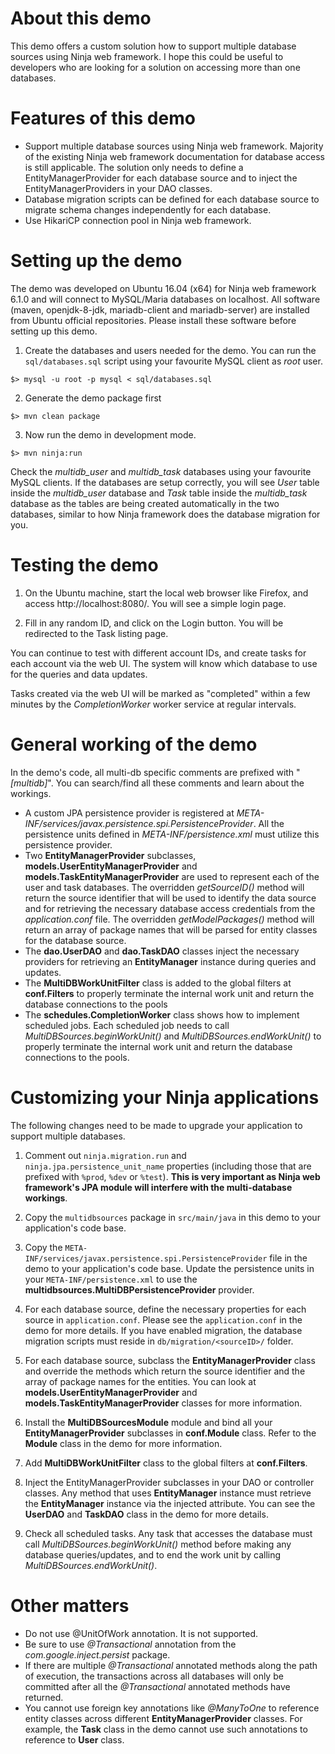 # About this demo

This demo offers a custom solution how to support multiple database sources using Ninja web framework. I hope this could be useful to developers who are looking for a solution on accessing more than one databases.

# Features of this demo

- Support multiple database sources using Ninja web framework. Majority of the existing Ninja web framework documentation for database access is still applicable. The solution only needs to define a EntityManagerProvider for each database source and to inject the EntityManagerProviders in your DAO classes.
- Database migration scripts can be defined for each database source to migrate schema changes independently for each database.
- Use HikariCP connection pool in Ninja web framework.

# Setting up the demo

The demo was developed on Ubuntu 16.04 (x64) for Ninja web framework 6.1.0 and will connect to MySQL/Maria databases on localhost. All software (maven, openjdk-8-jdk, mariadb-client and mariadb-server) are installed from Ubuntu official repositories. Please install these software before setting up this demo.

1.  Create the databases and users needed for the demo. You can run the ```sql/databases.sql``` script using your favourite MySQL client as *root* user.
```
$> mysql -u root -p mysql < sql/databases.sql
```

2. Generate the demo package first
```
$> mvn clean package
```

3. Now run the demo in development mode.
```
$> mvn ninja:run
```

Check the *multidb_user* and *multidb_task* databases using your favourite MySQL clients. If the databases are setup correctly, you will see *User* table inside the *multidb_user* database and *Task* table inside the *multidb_task* database as the tables are being created automatically in the two databases, similar to how Ninja framework does the database migration for you.

# Testing the demo

1. On the Ubuntu machine, start the local web browser like Firefox, and access http://localhost:8080/. You will see a simple login page.

2. Fill in any random ID, and click on the Login button. You will be redirected to the Task listing page.

You can continue to test with different account IDs, and create tasks for each account via the web UI. The system will know which database to use for the queries and data updates.

Tasks created via the web UI will be marked as "completed" within a few minutes by the *CompletionWorker* worker service at regular intervals.

# General working of the demo

In the demo's code, all multi-db specific comments are prefixed with "*[multidb]*". You can search/find all these comments and learn about the workings.

- A custom JPA persistence provider is registered at *META-INF/services/javax.persistence.spi.PersistenceProvider*. All the persistence units defined in *META-INF/persistence.xml* must utilize this persistence provider.
- Two **EntityManagerProvider** subclasses, **models.UserEntityManagerProvider** and **models.TaskEntityManagerProvider** are used to represent each of the user and task databases. The overridden *getSourceID()* method will return the source identifier that will be used to identify the data source and for retrieving the necessary database access credentials from the *application.conf* file. The overridden *getModelPackages()* method will return an array of package names that will be parsed for entity classes for the database source.
- The **dao.UserDAO** and **dao.TaskDAO** classes inject the necessary providers for retrieving an **EntityManager** instance during queries and updates.
- The **MultiDBWorkUnitFilter** class is added to the global filters at **conf.Filters** to properly terminate the internal work unit and return the database connections to the pools
- The **schedules.CompletionWorker** class shows how to implement scheduled jobs. Each scheduled job needs to call *MultiDBSources.beginWorkUnit()* and *MultiDBSources.endWorkUnit()* to properly terminate the internal work unit and return the database connections to the pools.

# Customizing your Ninja applications

The following changes need to be made to upgrade your application to support multiple databases.

1. Comment out ```ninja.migration.run``` and ```ninja.jpa.persistence_unit_name``` properties (including those that are prefixed with ```%prod```, ```%dev``` or ```%test```). **This is very important as Ninja web framework's JPA module will interfere with the multi-database workings**.

2. Copy the ```multidbsources``` package in ```src/main/java``` in this demo to your application's code base.

3. Copy the ```META-INF/services/javax.persistence.spi.PersistenceProvider``` file in the demo to your application's code base. Update the persistence units in your ```META-INF/persistence.xml``` to use the **multidbsources.MultiDBPersistenceProvider** provider.

4. For each database source, define the necessary properties for each source in ```application.conf```. Please see the ```application.conf``` in the demo for more details. If you have enabled migration, the database migration scripts must reside in ```db/migration/<sourceID>/``` folder.

5. For each database source, subclass the **EntityManagerProvider** class and override the methods which return the source identifier and the array of package names for the entities. You can look at **models.UserEntityManagerProvider** and **models.TaskEntityManagerProvider** classes for more information.

6. Install the **MultiDBSourcesModule** module and bind all your **EntityManagerProvider** subclasses in **conf.Module** class. Refer to the **Module** class in the demo for more information.

7. Add **MultiDBWorkUnitFilter** class to the global filters at **conf.Filters**.

8. Inject the EntityManagerProvider subclasses in your DAO or controller classes. Any method that uses **EntityManager** instance must retrieve the **EntityManager** instance via the injected attribute. You can see the **UserDAO** and **TaskDAO** class in the demo for more details.

9. Check all scheduled tasks. Any task that accesses the database must call *MultiDBSources.beginWorkUnit()* method before making any database queries/updates, and to end the work unit by calling *MultiDBSources.endWorkUnit()*.

# Other matters

- Do not use @UnitOfWork annotation. It is not supported.
- Be sure to use *@Transactional* annotation from the *com.google.inject.persist* package.
- If there are multiple *@Transactional* annotated methods along the path of execution, the transactions across all databases will only be committed after all the *@Transactional* annotated methods have returned.
- You cannot use foreign key annotations like *@ManyToOne* to reference entity classes across different **EntityManagerProvider** classes. For example, the **Task** class in the demo cannot use such annotations to reference to **User** class.
